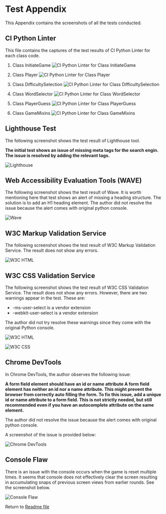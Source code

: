 # Test Appendix

This Appendix contains the screenshots of all the tests conducted.

## CI Python Linter

This file contains the captures of the test results of CI Python Linter for each class code.

1. Class InitiateGame
![CI Python Linter for Class InitiateGame](docs/images/intiategame.png)

2. Class Player
![CI Python Linter for Class Player](docs/images/player.png)

3. Class DifficultySelection
![CI Python Linter for Class DifficultySelection](docs/images/difficultyselection.png)

4. Class WordSelector
![CI Python Linter for Class WordSelector](docs/images/wordselector.png)

5. Class PlayerGuess
![CI Python Linter for Class PlayerGuess](docs/images/playerguess.png)

6. Class GameMixins
![CI Python Linter for Class GameMixins](docs/images/gamemixins.png)

## Lighthouse Test

The following screenshot shows the test result of Lighthouse tool.

**The initial test shows an issue of missing meta tags for the search engin. The issue is resolved by adding the relevant tags.**

![Lighthouse](docs/images/lighthouse.png)

## Web Accessibility Evaluation Tools (WAVE)

The following screenshot shows the test result of Wave. It is worth mentioning here that test shows an alert of missing a heading structure. The solution is to add an H1 heading element. The author did not resolve the issue because the alert comes with original python console.

![Wave](docs/images/wave.png)

## W3C Markup Validation Service

The following screenshot shows the test result of W3C Markup Validation Service. The result does not show any errors.

![W3C HTML](docs/images/w3c_html.png)

## W3C CSS Validation Service

The following screenshot shows the test result of W3C CSS Validation Service. The result does not show any errors. However, there are two warnings appear in the test. These are:

- -ms-user-select is a vendor extension
- -webkit-user-select is a vendor extension

The author did not try resolve these warnings since they come with the original Python console. 

![W3C HTML](docs/images/w3c_css.png)

![W3C CSS](docs/images/w3c_css_warnings.png)

## Chrome DevTools

In Chrome DevTools, the author observes the following issue: 

**A form field element should have an id or name attribute
A form field element has neither an id nor a name attribute. This might prevent the browser from correctly auto filling the form.
To fix this issue, add a unique id or name attribute to a form field. This is not strictly needed, but still recommended even if you have an autocomplete attribute on the same element.**

The author did not resolve the issue because the alert comes with original python console.

A screenshot of the issue is provided below:

![Chrome DevTools](docs/images/chrome_devtools.png)

## Console Flaw

There is an issue with the console occurs when the game is reset multiple times. It seems that console does not effectively clear the screen resulting in accumulating snaps of previous screen views from earlier rounds. See the screenshot below.

![Console Flaw](docs/images/console-flaw.png)

Return to [Readme file](README.md)

